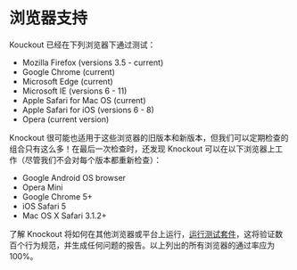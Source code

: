 # 浏览器支持

Kouckout 已经在下列浏览器下通过测试：
- Mozilla Firefox (versions 3.5 - current)
- Google Chrome (current)
- Microsoft Edge (current)
- Microsoft IE (versions 6 - 11)
- Apple Safari for Mac OS (current)
- Apple Safari for iOS (versions 6 - 8)
- Opera (current version)

Knockout 很可能也适用于这些浏览器的旧版本和新版本，但我们可以定期检查的组合只有这么多！在最后一次检查时，还发现 Knockout 可以在以下浏览器上工作（尽管我们不会对每个版本都重新检查）：
- Google Android OS browser
- Opera Mini
- Google Chrome 5+
- iOS Safari 5
- Mac OS X Safari 3.1.2+

了解 Knockout 将如何在其他浏览器或平台上运行，[运行测试套件](https://knockoutjs.com/spec/runner.html)，这将验证数百个行为规范，并生成任何问题的报告。以上列出的所有浏览器的通过率应为100%。
